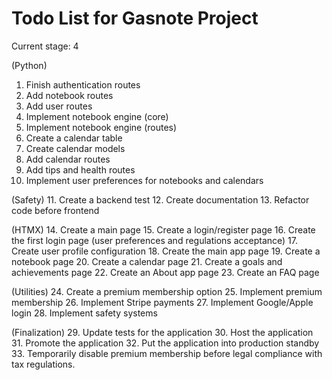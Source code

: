# Todo List for Gasnote Project

Current stage: 4

(Python)
1. Finish authentication routes
2. Add notebook routes
3. Add user routes
4. Implement notebook engine (core)
5. Implement notebook engine (routes)
6. Create a calendar table
7. Create calendar models
8. Add calendar routes
9. Add tips and health routes
10. Implement user preferences for notebooks and calendars

(Safety)
11. Create a backend test
12. Create documentation
13. Refactor code before frontend

(HTMX)
14. Create a main page
15. Create a login/register page
16. Create the first login page (user preferences and regulations acceptance)
17. Create user profile configuration
18. Create the main app page
19. Create a notebook page
20. Create a calendar page
21. Create a goals and achievements page
22. Create an About app page
23. Create an FAQ page

(Utilities)
24. Create a premium membership option
25. Implement premium membership
26. Implement Stripe payments
27. Implement Google/Apple login
28. Implement safety systems

(Finalization)
29. Update tests for the application
30. Host the application
31. Promote the application
32. Put the application into production standby
33. Temporarily disable premium membership before legal compliance with tax regulations.